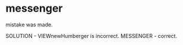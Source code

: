 # messenger

mistake was made.

SOLUTION - VIEWnewHumberger is incorrect.
           MESSENGER - correct.
